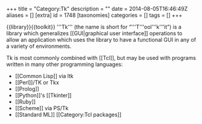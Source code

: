+++
title = "Category:Tk"
description = ""
date = 2014-08-05T16:46:49Z
aliases = []
[extra]
id = 1748
[taxonomies]
categories = []
tags = []
+++

{{library}}{{toolkit}}
'''Tk''' (the name is short for “'''T'''ool'''k'''it”) is a library which generalizes [[GUI|graphical user interface]] operations to allow an application which uses the library to have a functional GUI in any of a variety of environments.

Tk is most commonly combined with [[Tcl]], but may be used with programs written in many other programming languages:
* [[Common Lisp]] via ltk
* [[Perl]]/TK or Tkx
* [[Prolog]]
* [[Python]]'s [[Tkinter]]
* [[Ruby]]
* [[Scheme]] via PS/Tk
* [[Standard ML]]
[[Category:Tcl packages]]
